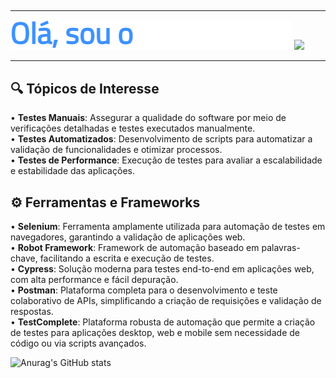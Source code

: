 ## 
<hr>
<p>
  <img src="typewriter.gif" width="450">
  <img src="https://user-images.githubusercontent.com/74038190/212749447-bfb7e725-6987-49d9-ae85-2015e3e7cc41.gif" width="300">
</p>
<hr>

## 🔍 Tópicos de Interesse

• **Testes Manuais**: Assegurar a qualidade do software por meio de verificações detalhadas e testes executados manualmente.  
• **Testes Automatizados**: Desenvolvimento de scripts para automatizar a validação de funcionalidades e otimizar processos.  
• **Testes de Performance**: Execução de testes para avaliar a escalabilidade e estabilidade das aplicações.  

## ⚙️ Ferramentas e Frameworks

• **Selenium**: Ferramenta amplamente utilizada para automação de testes em navegadores, garantindo a validação de aplicações web.  
• **Robot Framework**: Framework de automação baseado em palavras-chave, facilitando a escrita e execução de testes.  
• **Cypress**: Solução moderna para testes end-to-end em aplicações web, com alta performance e fácil depuração.  
• **Postman**: Plataforma completa para o desenvolvimento e teste colaborativo de APIs, simplificando a criação de requisições e validação de respostas.  
• **TestComplete**: Plataforma robusta de automação que permite a criação de testes para aplicações desktop, web e mobile sem necessidade de código ou via scripts avançados.  

![Anurag's GitHub stats](https://github-readme-stats.vercel.app/api?username=henriqueos92&theme=midnight-purple&show_icons=true)

<!--
**henriqueos92/henriqueos92** is a ✨ _special_ ✨ repository because its `README.md` (this file) appears on your GitHub profile.

Here are some ideas to get you started:

- 🔭 I’m currently working on ...
- 🌱 I’m currently learning ...
- 👯 I’m looking to collaborate on ...
- 🤔 I’m looking for help with ...
- 💬 Ask me about ...
- 📫 How to reach me: ...
- 😄 Pronouns: ...
- ⚡ Fun fact: ...
-->
